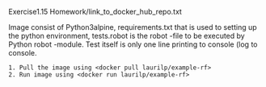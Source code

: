 Exercise1.15 Homework/link_to_docker_hub_repo.txt

Image consist of Python3alpine, requirements.txt that is used to setting up the python environment, tests.robot is the robot -file to be executed by Python robot -module. Test itself is only one line printing to console (log to console.

    1. Pull the image using <docker pull laurilp/example-rf>
    2. Run image using <docker run laurilp/example-rf>
